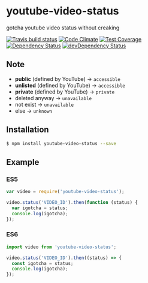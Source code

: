 # youtube-video-status

gotcha youtube video status without creaking

[![Travis build status](http://img.shields.io/travis/jkiimm/youtube-video-status.svg?style=flat)](https://travis-ci.org/jkiimm/youtube-video-status)
[![Code Climate](https://codeclimate.com/github/jkiimm/youtube-video-status/badges/gpa.svg)](https://codeclimate.com/github/jkiimm/youtube-video-status)
[![Test Coverage](https://codeclimate.com/github/jkiimm/youtube-video-status/badges/coverage.svg)](https://codeclimate.com/github/jkiimm/youtube-video-status)
[![Dependency Status](https://david-dm.org/jkiimm/youtube-video-status.svg)](https://david-dm.org/jkiimm/youtube-video-status)
[![devDependency Status](https://david-dm.org/jkiimm/youtube-video-status/dev-status.svg)](https://david-dm.org/jkiimm/youtube-video-status#info=devDependencies)

## Note

- **public** (defined by YouTube) -> `accessible`
- **unlisted** (defined by YouTube) -> `accessible`
- **private** (defined by YouTube) -> `private`
- deleted anyway -> `unavailable`
- not exist -> `unavailable`
- else -> `unknown`

## Installation

```sh
$ npm install youtube-video-status --save
```

## Example

### ES5

```javascript
var video = require('youtube-video-status');

video.status('VIDEO_ID').then(function (status) {
  var igotcha = status;
  console.log(igotcha);
});
```

### ES6

```javascript
import video from 'youtube-video-status';

video.status('VIDEO_ID').then((status) => {
  const igotcha = status;
  console.log(igotcha);
});
```

